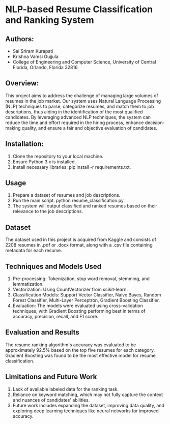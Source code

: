
# NLP-based Resume Classification and Ranking System

## Authors:
- Sai Sriram Kurapati
- Krishna Vamsi Gujjula
- College of Engineering and Computer Science, University of Central Florida, Orlando, Florida 32816

## Overview:
This project aims to address the challenge of managing large volumes of resumes in the job market. Our system uses Natural Language Processing (NLP) techniques to parse, categorize resumes, and match them to job descriptions, thus aiding in the identification of the most qualified candidates. By leveraging advanced NLP techniques, the system can reduce the time and effort required in the hiring process, enhance decision-making quality, and ensure a fair and objective evaluation of candidates.

## Installation:
1. Clone the repository to your local machine.
2. Ensure Python 3.x is installed.
3. Install necessary libraries: pip install -r requirements.txt.

## Usage
1. Prepare a dataset of resumes and job descriptions.
2. Run the main script: python resume_classification.py
3. The system will output classified and ranked resumes based on their relevance to the job descriptions.

## Dataset
The dataset used in this project is acquired from Kaggle and consists of 2208 resumes in .pdf or .docx format, along with a .csv file containing metadata for each resume​​.

## Techniques and Models Used
1. Pre-processing: Tokenization, stop word removal, stemming, and lemmatization.
2. Vectorization: Using CountVectorizer from scikit-learn.
3. Classification Models: Support Vector Classifier, Naive Bayes, Random Forest Classifier, Multi-Layer Perceptron, Gradient Boosting Classifier​​.
4. Evaluation: The models were evaluated using cross-validation techniques, with Gradient Boosting performing best in terms of accuracy, precision, recall, and F1 score​​.

## Evaluation and Results
The resume ranking algorithm's accuracy was evaluated to be approximately 92.5% based on the top five resumes for each category​​.
Gradient Boosting was found to be the most effective model for resume classification​​.

## Limitations and Future Work
1. Lack of available labeled data for the ranking task.
2. Reliance on keyword matching, which may not fully capture the context and nuances of candidates' abilities.
3. Future work includes expanding the dataset, improving data quality, and exploring deep learning techniques like neural networks for improved accuracy​​.
